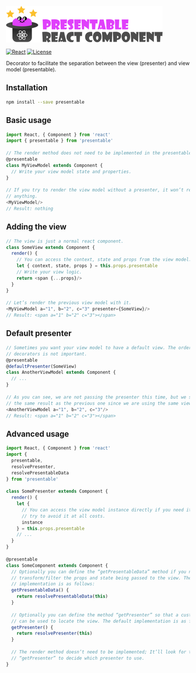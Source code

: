 [![Presentable](art/logo.png)][presentable]

[![React](https://img.shields.io/:react-%5E15%7C%5E16-green.svg?style=flat-square)][presentable]
[![License](http://img.shields.io/:license-apache-blue.svg?style=flat-square)][presentable]

Decorator to facilitate the separation between the view (presenter) and view
model (presentable).

## Installation

```sh
npm install --save presentable
```

## Basic usage

```js
import React, { Component } from 'react'
import { presentable } from 'presentable'

// The render method does not need to be implemented in the presentable component.
@presentable
class MyViewModel extends Component {
  // Write your view model state and properties.
}

// If you try to render the view model without a presenter, it won’t render
// anything.
<MyViewModel/>
// Result: nothing
```

## Adding the view

```js
// The view is just a normal react component.
class SomeView extends Component {
  render() {
    // You can access the context, state and props from the view model.
    let { context, state, props } = this.props.presentable
    // Write your view logic.
    return <span {...props}/>
  }
}

// Let’s render the previous view model with it.
<MyViewModel a="1", b="2", c="3" presenter={SomeView}/>
// Result: <span a="1" b="2" c="3"></span>
```


## Default presenter

```js
// Sometimes you want your view model to have a default view. The order of the
// decorators is not important.
@presentable
@defaultPresenter(SomeView)
class AnotherViewModel extends Component {
  // ...
}

// As you can see, we are not passing the presenter this time, but we should expect
// the same result as the previous one since we are using the same view.
<AnotherViewModel a="1", b="2", c="3"/>
// Result: <span a="1" b="2" c="3"></span>
```

## Advanced usage

```js
import React, { Component } from 'react'
import {
  presentable,
  resolvePresenter,
  resolvePresentableData
} from 'presentable'

class SomePresenter extends Component {
  render() {
    let {
      // You can access the view model instance directly if you need it, but
      // try to avoid it at all costs.
      instance
    } = this.props.presentable
    // ...
  }
}

@presentable
class SomeComponent extends Component {
  // Optionally you can define the “getPresentableData” method if you need to
  // transform/filter the props and state being passed to the view. The default
  // implementation is as follows:
  getPresentableData() {
    return resolvePresentableData(this)
  }

  // Optionally you can define the method “getPresenter” so that a custom logic
  // can be used to locate the view. The default implementation is as follows:
  getPresenter() {
    return resolvePresenter(this)
  }

  // The render method doesn’t need to be implemented; It’ll look for the method
  // “getPresenter” to decide which presenter to use.
}
```

[presentable]: //github.com/borela/presentable
